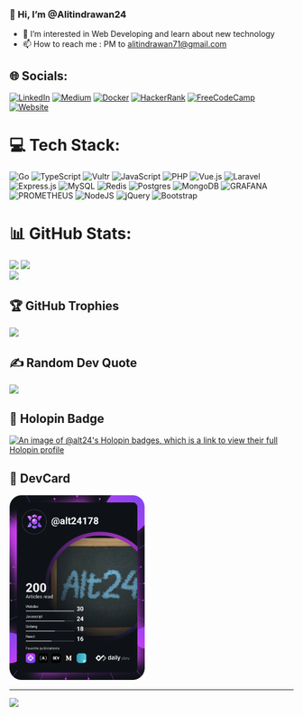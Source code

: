 ### 👋 Hi, I’m @Alitindrawan24
- 👀 I’m interested in Web Developing and learn about new technology
- 📫 How to reach me : PM to alitindrawan71@gmail.com


## 🌐 Socials:
[![LinkedIn](https://img.shields.io/badge/LinkedIn-0077B5.svg?logo=linkedin&logoColor=white)](https://linkedin.com/in/alitindrawan24) 
[![Medium](https://img.shields.io/badge/Medium-12100E.svg?logo=medium&logoColor=white)](https://medium.com/@alitindrawan24) 
[![Docker](https://img.shields.io/badge/Docker-1877F2.svg?logo=docker&logoColor=white)](https://hub.docker.com/u/alt24)
[![HackerRank](https://img.shields.io/badge/HackerRank-239120.svg?logo=hackerrank&logoColor=white)](https://www.hackerrank.com/alitindrawan71)
[![FreeCodeCamp](https://img.shields.io/badge/FreeCodeCamp-12100E.svg?logo=freecodecamp&logoColor=white)](https://www.freecodecamp.org/Alt24)
[![Website](https://img.shields.io/badge/website-0084ff.svg?&logo=About.me&logoColor=white)](https://code-crafters.my.id/)


# 💻 Tech Stack:
![Go](https://img.shields.io/badge/go-%2300ADD8.svg?style=for-the-badge&logo=go&logoColor=white) ![TypeScript](https://img.shields.io/badge/typescript-%23007ACC.svg?style=for-the-badge&logo=typescript&logoColor=white) ![Vultr](https://img.shields.io/badge/Vultr-007BFC.svg?style=for-the-badge&logo=vultr) ![JavaScript](https://img.shields.io/badge/javascript-%23323330.svg?style=for-the-badge&logo=javascript&logoColor=%23F7DF1E) ![PHP](https://img.shields.io/badge/php-%23777BB4.svg?style=for-the-badge&logo=php&logoColor=white) ![Vue.js](https://img.shields.io/badge/vue.js-%2335495e.svg?style=for-the-badge&logo=vuedotjs&logoColor=%234FC08D) ![Laravel](https://img.shields.io/badge/laravel-%23FF2D20.svg?style=for-the-badge&logo=laravel&logoColor=white) ![Express.js](https://img.shields.io/badge/express.js-%23404d59.svg?style=for-the-badge&logo=express&logoColor=%2361DAFB) ![MySQL](https://img.shields.io/badge/mysql-%2300000f.svg?style=for-the-badge&logo=mysql&logoColor=white) ![Redis](https://img.shields.io/badge/redis-%23DD0031.svg?style=for-the-badge&logo=redis&logoColor=white) ![Postgres](https://img.shields.io/badge/postgres-%23316192.svg?style=for-the-badge&logo=postgresql&logoColor=white) ![MongoDB](https://img.shields.io/badge/MongoDB-%234ea94b.svg?style=for-the-badge&logo=mongodb&logoColor=white) ![GRAFANA](https://img.shields.io/badge/grafana-F46800.svg?style=for-the-badge&logo=grafana&logoColor=white&color=%23F46800) ![PROMETHEUS](https://img.shields.io/badge/prometheus-E6522C.svg?style=for-the-badge&logo=prometheus&logoColor=white&color=%23E6522C) ![NodeJS](https://img.shields.io/badge/node.js-6DA55F?style=for-the-badge&logo=node.js&logoColor=white) ![jQuery](https://img.shields.io/badge/jquery-%230769AD.svg?style=for-the-badge&logo=jquery&logoColor=white) ![Bootstrap](https://img.shields.io/badge/bootstrap-%238511FA.svg?style=for-the-badge&logo=bootstrap&logoColor=white)
# 📊 GitHub Stats:
![](https://github-readme-stats.vercel.app/api?username=alitindrawan24&theme=dark&hide_border=false&include_all_commits=true&count_private=true)
![](https://github-readme-streak-stats.herokuapp.com/?user=alitindrawan24&theme=dark&hide_border=false)<br/>
![](https://github-readme-stats.vercel.app/api/top-langs/?username=alitindrawan24&theme=dark&hide_border=false&include_all_commits=true&count_private=true&layout=compact&langs_count=10&hide=html,less,tsql,cmake,css,ejs,hack,blade)

## 🏆 GitHub Trophies
![](https://github-profile-trophy.vercel.app/?username=alitindrawan24&theme=radical&no-frame=false&no-bg=true&margin-w=4)

## ✍️ Random Dev Quote
![](https://quotes-github-readme.vercel.app/api?type=horizontal&theme=radical)

## 🏅 Holopin Badge
[![An image of @alt24's Holopin badges, which is a link to view their full Holopin profile](https://holopin.me/alt24)](https://holopin.io/@alt24)

## 🪪 DevCard
<a href="https://app.daily.dev/alt24178"><img src="https://github.com/alitindrawan24/alitindrawan24/blob/master/devcard.svg" width="240" alt="Alit Indrawan's Dev Card"/></a>

---
[![](https://visitcount.itsvg.in/api?id=alitindrawan24&icon=2&color=1)](https://visitcount.itsvg.in)
